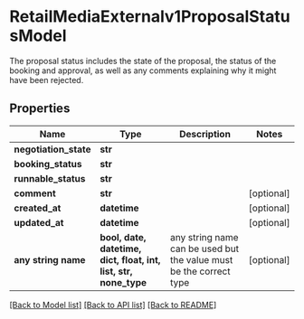 # RetailMediaExternalv1ProposalStatusModel

The proposal status includes the state of the proposal, the status of the booking and approval, as well as any comments explaining why it might have been rejected.

## Properties
Name | Type | Description | Notes
------------ | ------------- | ------------- | -------------
**negotiation_state** | **str** |  | 
**booking_status** | **str** |  | 
**runnable_status** | **str** |  | 
**comment** | **str** |  | [optional] 
**created_at** | **datetime** |  | [optional] 
**updated_at** | **datetime** |  | [optional] 
**any string name** | **bool, date, datetime, dict, float, int, list, str, none_type** | any string name can be used but the value must be the correct type | [optional]

[[Back to Model list]](../README.md#documentation-for-models) [[Back to API list]](../README.md#documentation-for-api-endpoints) [[Back to README]](../README.md)


